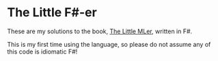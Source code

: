 # The Little F#-er

These are my solutions to the book, [The Little MLer](https://mitpress.mit.edu/books/little-mler), written in F#.

This is my first time using the language, so please do not assume any of this code is idiomatic F#!
